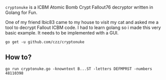 `cryptonuke` is a ICBM Atomic Bomb Crypt Fallout76 decryptor written in Golang for Fun.

One of my friend Ibic83 came to my house to visit my cat and asked me a tool to decrypt Fallout ICBM code.
I had to learn golang so i made this very basic example. It needs to be implemented with a GUI. 

    go get -u github.com/czz/cryptonuke

## How to?

    go run cryptonuke.go -knowntext B...ST -letters DEFMPRST -numbers 48110398

